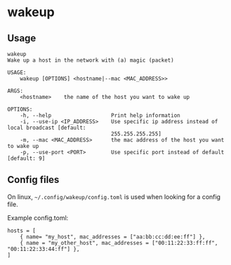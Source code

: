 # wakeup

## Usage

```
wakeup 
Wake up a host in the network with (a) magic (packet)

USAGE:
    wakeup [OPTIONS] <hostname|--mac <MAC_ADDRESS>>

ARGS:
    <hostname>    the name of the host you want to wake up

OPTIONS:
    -h, --help                   Print help information
    -i, --use-ip <IP_ADDRESS>    Use specific ip address instead of local broadcast [default:
                                 255.255.255.255]
    -m, --mac <MAC_ADDRESS>      the mac address of the host you want to wake up
    -p, --use-port <PORT>        Use specific port instead of default [default: 9]
```
## Config files
On linux, `~/.config/wakeup/config.toml` is used when looking for a config file.

Example config.toml:

```
hosts = [
    { name= "my_host", mac_addresses = ["aa:bb:cc:dd:ee:ff"] },
    { name = "my_other_host", mac_addresses = ["00:11:22:33:ff:ff", "00:11:22:33:44:ff"] },
]

```
